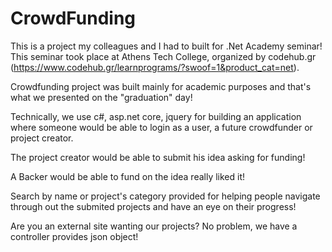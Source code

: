 # CrowdFunding

This is a project my colleagues and I had to built for .Net Academy seminar! This seminar took place at Athens Tech College, organized by codehub.gr
(https://www.codehub.gr/learnprograms/?swoof=1&product_cat=net).

Crowdfunding project was built mainly for academic purposes and that's what we presented on the "graduation" day!

Technically, we use c#, asp.net core, jquery for building an application where someone would be able to login as a user, a future crowdfunder
or project creator. 

The project creator would be able to submit his idea asking for funding!

A Backer would be able to fund on the idea really liked it!

Search by name or project's category provided for helping people navigate through out the submited projects and have an eye on their
progress!

Are you an external site wanting our projects? No problem, we have a controller provides json object!
